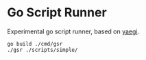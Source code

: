 # Go Script Runner

Experimental go script runner, based on [yaegi](https://github.com/traefik/yaegi).

    go build ./cmd/gsr
    ./gsr ./scripts/simple/
